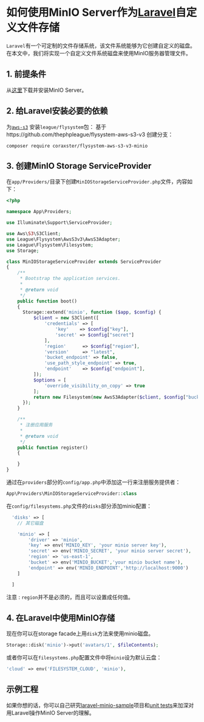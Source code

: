 # 如何使用MinIO Server作为[Laravel](https://laravel.com)自定义文件存储 

`Laravel`有一个可定制的文件存储系统，该文件系统能够为它创建自定义的磁盘。在本文中，我们将实现一个自定义文件系统磁盘来使用MinIO服务器管理文件。

## 1. 前提条件
从[这里](https://www.min.io/download)下载并安装MinIO Server。

## 2. 给Laravel安装必要的依赖

为[`aws-s3`](https://github.com/coraxster/flysystem-aws-s3-v3-minio) 安装`league/flysystem`包：
基于https://github.com/thephpleague/flysystem-aws-s3-v3 创建分支：

```
composer require coraxster/flysystem-aws-s3-v3-minio
```


## 3. 创建MinIO Storage ServiceProvider 
在`app/Providers/`目录下创建`MinIOStorageServiceProvider.php`文件，内容如下：

```php
<?php

namespace App\Providers;

use Illuminate\Support\ServiceProvider;

use Aws\S3\S3Client;
use League\Flysystem\AwsS3v3\AwsS3Adapter;
use League\Flysystem\Filesystem;
use Storage;

class MinIOStorageServiceProvider extends ServiceProvider
{
    /**
     * Bootstrap the application services.
     *
     * @return void
     */
    public function boot()
    {
      Storage::extend('minio', function ($app, $config) {
          $client = new S3Client([
              'credentials' => [
                  'key'    => $config["key"],
                  'secret' => $config["secret"]
              ],
              'region'      => $config["region"],
              'version'     => "latest",
              'bucket_endpoint' => false,
              'use_path_style_endpoint' => true,
              'endpoint'    => $config["endpoint"],
          ]);
          $options = [
              'override_visibility_on_copy' => true
          ];
          return new Filesystem(new AwsS3Adapter($client, $config["bucket"], '', $options));
      });
    }

    /**
     * 注册应用服务
     *
     * @return void
     */
    public function register()
    {

    }
}
```

通过在`providers`部分的`config/app.php`中添加这一行来注册服务提供者：  

```php
App\Providers\MinIOStorageServiceProvider::class
```

在`config/filesystems.php`文件的`disks`部分添加minio配置：

```php
  'disks' => [
    // 其它磁盘

    'minio' => [
        'driver' => 'minio',
        'key' => env('MINIO_KEY', 'your minio server key'),
        'secret' => env('MINIO_SECRET', 'your minio server secret'),
        'region' => 'us-east-1',
        'bucket' => env('MINIO_BUCKET','your minio bucket name'),
        'endpoint' => env('MINIO_ENDPOINT','http://localhost:9000')
    ]

  ]
```  
注意 : `region`并不是必须的，而且可以设置成任何值。

## 4. 在Laravel中使用MinIO存储
现在你可以在storage facade上用`disk`方法来使用minio磁盘。

```php
Storage::disk('minio')->put('avatars/1', $fileContents);
```
或者你可以在`filesystems.php`配置文件中将`minio`设为默认云盘：

```php
'cloud' => env('FILESYSTEM_CLOUD', 'minio'),
```

##  示例工程
如果你想的话，你可以自己研究[laravel-minio-sample](https://github.com/m2sh/laravel-minio-sample)项目和[unit tests](https://github.com/m2sh/laravel-minio-sample/blob/master/tests/Unit/MinIOStorageTest.php)来加深对用Laravel操作MinIO Server的理解。
